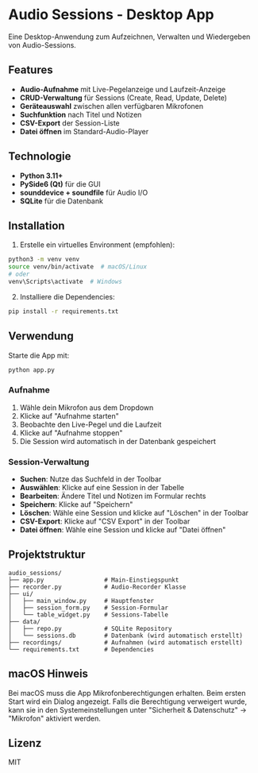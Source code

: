 # Audio Sessions - Desktop App

Eine Desktop-Anwendung zum Aufzeichnen, Verwalten und Wiedergeben von Audio-Sessions.

## Features

- **Audio-Aufnahme** mit Live-Pegelanzeige und Laufzeit-Anzeige
- **CRUD-Verwaltung** für Sessions (Create, Read, Update, Delete)
- **Geräteauswahl** zwischen allen verfügbaren Mikrofonen
- **Suchfunktion** nach Titel und Notizen
- **CSV-Export** der Session-Liste
- **Datei öffnen** im Standard-Audio-Player

## Technologie

- **Python 3.11+**
- **PySide6 (Qt)** für die GUI
- **sounddevice + soundfile** für Audio I/O
- **SQLite** für die Datenbank

## Installation

1. Erstelle ein virtuelles Environment (empfohlen):
```bash
python3 -m venv venv
source venv/bin/activate  # macOS/Linux
# oder
venv\Scripts\activate  # Windows
```

2. Installiere die Dependencies:
```bash
pip install -r requirements.txt
```

## Verwendung

Starte die App mit:
```bash
python app.py
```

### Aufnahme

1. Wähle dein Mikrofon aus dem Dropdown
2. Klicke auf "Aufnahme starten"
3. Beobachte den Live-Pegel und die Laufzeit
4. Klicke auf "Aufnahme stoppen"
5. Die Session wird automatisch in der Datenbank gespeichert

### Session-Verwaltung

- **Suchen**: Nutze das Suchfeld in der Toolbar
- **Auswählen**: Klicke auf eine Session in der Tabelle
- **Bearbeiten**: Ändere Titel und Notizen im Formular rechts
- **Speichern**: Klicke auf "Speichern"
- **Löschen**: Wähle eine Session und klicke auf "Löschen" in der Toolbar
- **CSV-Export**: Klicke auf "CSV Export" in der Toolbar
- **Datei öffnen**: Wähle eine Session und klicke auf "Datei öffnen"

## Projektstruktur

```
audio_sessions/
├── app.py                 # Main-Einstiegspunkt
├── recorder.py            # Audio-Recorder Klasse
├── ui/
│   ├── main_window.py     # Hauptfenster
│   ├── session_form.py    # Session-Formular
│   └── table_widget.py    # Sessions-Tabelle
├── data/
│   ├── repo.py            # SQLite Repository
│   └── sessions.db        # Datenbank (wird automatisch erstellt)
├── recordings/            # Aufnahmen (wird automatisch erstellt)
└── requirements.txt       # Dependencies
```

## macOS Hinweis

Bei macOS muss die App Mikrofonberechtigungen erhalten. Beim ersten Start wird ein Dialog angezeigt. Falls die Berechtigung verweigert wurde, kann sie in den Systemeinstellungen unter "Sicherheit & Datenschutz" → "Mikrofon" aktiviert werden.

## Lizenz

MIT

